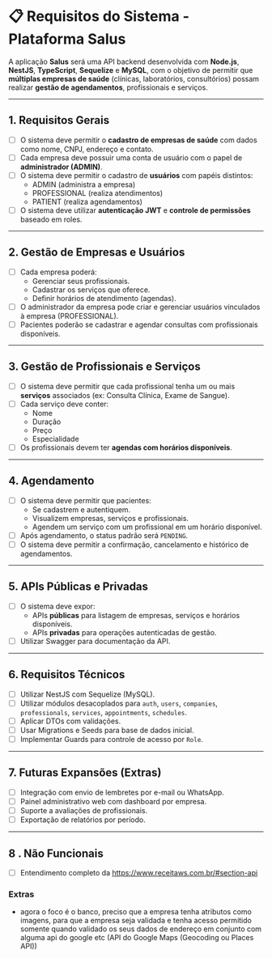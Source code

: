 # 📋 Requisitos do Sistema - Plataforma Salus

A aplicação **Salus** será uma API backend desenvolvida com **Node.js**, **NestJS**, **TypeScript**, **Sequelize** e **MySQL**, com o objetivo de permitir que **múltiplas empresas de saúde** (clínicas, laboratórios, consultórios) possam realizar **gestão de agendamentos**, profissionais e serviços.

---

## 1. Requisitos Gerais

- [ ] O sistema deve permitir o **cadastro de empresas de saúde** com dados como nome, CNPJ, endereço e contato.
- [ ] Cada empresa deve possuir uma conta de usuário com o papel de **administrador (ADMIN)**.
- [ ] O sistema deve permitir o cadastro de **usuários** com papéis distintos:
  - ADMIN (administra a empresa)
  - PROFESSIONAL (realiza atendimentos)
  - PATIENT (realiza agendamentos)
- [ ] O sistema deve utilizar **autenticação JWT** e **controle de permissões** baseado em roles.

---

## 2. Gestão de Empresas e Usuários

- [ ] Cada empresa poderá:
  - Gerenciar seus profissionais.
  - Cadastrar os serviços que oferece.
  - Definir horários de atendimento (agendas).
- [ ] O administrador da empresa pode criar e gerenciar usuários vinculados à empresa (PROFESSIONAL).
- [ ] Pacientes poderão se cadastrar e agendar consultas com profissionais disponíveis.

---

## 3. Gestão de Profissionais e Serviços

- [ ] O sistema deve permitir que cada profissional tenha um ou mais **serviços** associados (ex: Consulta Clínica, Exame de Sangue).
- [ ] Cada serviço deve conter:
  - Nome
  - Duração
  - Preço
  - Especialidade
- [ ] Os profissionais devem ter **agendas com horários disponíveis**.

---

## 4. Agendamento

- [ ] O sistema deve permitir que pacientes:
  - Se cadastrem e autentiquem.
  - Visualizem empresas, serviços e profissionais.
  - Agendem um serviço com um profissional em um horário disponível.
- [ ] Após agendamento, o status padrão será `PENDING`.
- [ ] O sistema deve permitir a confirmação, cancelamento e histórico de agendamentos.

---

## 5. APIs Públicas e Privadas

- [ ] O sistema deve expor:
  - APIs **públicas** para listagem de empresas, serviços e horários disponíveis.
  - APIs **privadas** para operações autenticadas de gestão.
- [ ] Utilizar Swagger para documentação da API.

---

## 6. Requisitos Técnicos

- [ ] Utilizar NestJS com Sequelize (MySQL).
- [ ] Utilizar módulos desacoplados para `auth`, `users`, `companies`, `professionals`, `services`, `appointments`, `schedules`.
- [ ] Aplicar DTOs com validações.
- [ ] Usar Migrations e Seeds para base de dados inicial.
- [ ] Implementar Guards para controle de acesso por `Role`.

---

## 7. Futuras Expansões (Extras)

- [ ] Integração com envio de lembretes por e-mail ou WhatsApp.
- [ ] Painel administrativo web com dashboard por empresa.
- [ ] Suporte a avaliações de profissionais.
- [ ] Exportação de relatórios por período.

---

## 8 . Não Funcionais
- [ ] Entendimento completo da https://www.receitaws.com.br/#section-api

### Extras
- agora o foco é o banco, preciso que a empresa tenha atributos como imagens, para que a empresa seja validada e tenha acesso permitido somente quando validado os seus dados de endereço em conjunto com alguma api do google etc (API do Google Maps (Geocoding ou Places API)) 